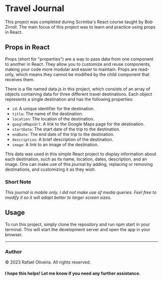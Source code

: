 # Travel Journal
This project was completed during Scrimba's React course taught by Bob Zirroll. The main focus of this project was to learn and practice using props in React.

## Props in React
Props (short for "properties") are a way to pass data from one component to another in React. They allow you to customize and reuse components, making your code more modular and easier to maintain. Props are read-only, which means they cannot be modified by the child component that receives them.

There is a file named data.js in this project, which consists of an array of objects containing data for three different travel destinations. Each object represents a single destination and has the following properties:

- `id`: A unique identifier for the destination.
- `title`: The name of the destination.
- `location`: The location of the destination.
- `googleMapsUrl`: A link to the Google Maps page for the destination.
- `startDate`: The start date of the trip to the destination.
- `endDate`: The end date of the trip to the destination.
- `description`: A brief description of the destination.
- `image`: A link to an image of the destination.

This data was used in this simple React project to display information about each destination, such as its name, location, dates, description, and an image. One can make use of this journal by adding, replacing or removing destinations, and customizing it as they wish.


### Short Note
*This journal is mobile only, I did not make use of media queries. Feel free to modify it so it will adapt better to larger screen sizes.*

## Usage
To run this project, simply clone the repository and run npm start in your terminal. This will start the development server and open the app in your browser.

---
### Author
© 2023 Rafael Oliveira. All rights reserved.

#### I hope this helps! Let me know if you need any further assistance.